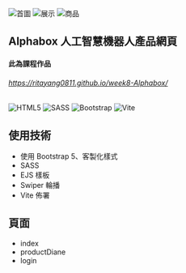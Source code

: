 ![首圖](https://storage.googleapis.com/vue-course-api.appspot.com/greensheep/1710787803420.png?GoogleAccessId=firebase-adminsdk-zzty7%40vue-course-api.iam.gserviceaccount.com&Expires=1742169600&Signature=PIuzKSEfIw%2B5jv491tUV0HeurXoFVnNrj%2BCZTX2BplpoKuCDOAOspYJGNGlTpmQf7wYUFvQfL3lIghsm86jqfq8NOHRUwkITJ%2BSPO8tW3U9jjVa4TIHwclUVDotXkYFVcUJz8LRZlrAZeruD5EiLiEEMDkjoo9bKJLrQ4FkJOQvNZzurvocrhp0MKVyuG4yLi%2FjuMEE1uqtepBG4o9avoF3nFgrOiOHNSClCAIaBf3jbBkw1GDmrADXlyzDzXKrh%2F69M9ai46rcII6BVwYZ6YHV3b7v%2F6rMR7NWpxIW2l%2BmO1qSRHSgk8IZwSqWb2Txmj21yTsg2Q60FI1bUXjU4uw%3D%3D)
![展示](https://storage.googleapis.com/vue-course-api.appspot.com/greensheep/1710788589055.png?GoogleAccessId=firebase-adminsdk-zzty7%40vue-course-api.iam.gserviceaccount.com&Expires=1742169600&Signature=EHZLMJRbQ1fNRKsIWBVCbsmDEmgLfCDDqdGb1ShkFtF3ObpigXJXfCZ0pPVyxzjhbF3jcZpo9AW7xkHBn6GDJT%2FV4HlQk36DGuaehI1Ec4m1UzohNiJmLH3PGK3GUHVdzLqZbuB6YnIhFSJNcyL7v%2FxCPtmEBGcFpFxshtBm020cMq%2BLd4A26xiDKJRXLQFElGCZo%2F2PH8w5ub3RBrhwVJ1nIuRlfgqw0FobjUkl7wXC0z8Ej3ujaoeN1JOY6idD1bjXRRKWadYr8rcaJp2DJszFvcG9ON9PF7TGKwBxNDmCOfPJGF8Y2dMHHZuVzYZxVaJYijW8qmN2Wf9uWStBRQ%3D%3D)
![商品](https://imgur.com/SafCHOv.gif)
## Alphabox 人工智慧機器人產品網頁
#### 此為課程作品
###### https://ritayang0811.github.io/week8-Alphabox/
![HTML5](https://img.shields.io/badge/html5-%23E34F26.svg?style=for-the-badge&logo=html5&logoColor=white)
![SASS](https://img.shields.io/badge/SASS-hotpink.svg?style=for-the-badge&logo=SASS&logoColor=white)
![Bootstrap](https://img.shields.io/badge/bootstrap-%238511FA.svg?style=for-the-badge&logo=bootstrap&logoColor=white)
![Vite](https://img.shields.io/badge/vite-%23646CFF.svg?style=for-the-badge&logo=vite&logoColor=white)

## 使用技術
- 使用 Bootstrap 5、客製化樣式
- SASS
- EJS 樣板
- Swiper 輪播
- Vite 佈署
  
## 頁面
- index
- productDiane
- login

